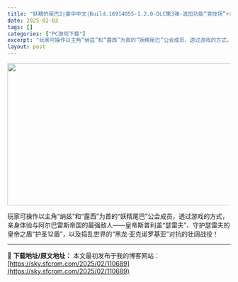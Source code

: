 ```yaml
---
title: "妖精的尾巴2|豪华中文|Build.16914055-1.2.0-DLC第3弹-追加功能“竞技场”+全DLC+预购特典+with 季票-支持手柄|解压即撸|"
date: 2025-02-03
tags: []
categories: ["PC游戏下载"]
excerpt: "玩家可操作以主角“纳兹”和“露西”为首的“妖精尾巴”公会成员，透过游戏的方式，亲身体验与阿尔巴雷斯帝国的最强敌人——皇帝斯普利盖“瑟雷夫”、守护瑟雷夫的皇帝之盾“护圣12盾”，以及捣乱世界的“黑龙·亚克诺罗基亚”对抗的壮阔战役！"
layout: post
---
```


<img class="aligncenter size-full wp-image-110679" src="https://sky.sfcrom.com/wp-content/uploads/2025/02/2025020315192084.webp" alt="" width="570" height="321" />

玩家可操作以主角“纳兹”和“露西”为首的“妖精尾巴”公会成员，透过游戏的方式，亲身体验与阿尔巴雷斯帝国的最强敌人——皇帝斯普利盖“瑟雷夫”、守护瑟雷夫的皇帝之盾“护圣12盾”，以及捣乱世界的“黑龙·亚克诺罗基亚”对抗的壮阔战役！

---
📖 **下载地址/原文地址：** 本文最初发布于我的博客网站：[https://sky.sfcrom.com/2025/02/110689](https://sky.sfcrom.com/2025/02/110689)
